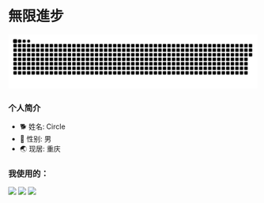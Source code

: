 # 無限進步

![](https://github.com/Circle930/Circle930/blob/output/github-contribution-grid-snake.svg)

### 个人简介
- 🐕 姓名: Circle
- 👦 性别: 男
- 🌏 现居: 重庆

### 我使用的：
<span > <img src="https://img.shields.io/badge/-HTML5-E34F26?style=flat-square&logo=html5&logoColor=white" /> <img src="https://img.shields.io/badge/-CSS3-1572B6?style=flat-square&logo=css3" /> <img src="https://img.shields.io/badge/-JavaScript-oringe?style=flat-square&logo=javascript" /> </span>

